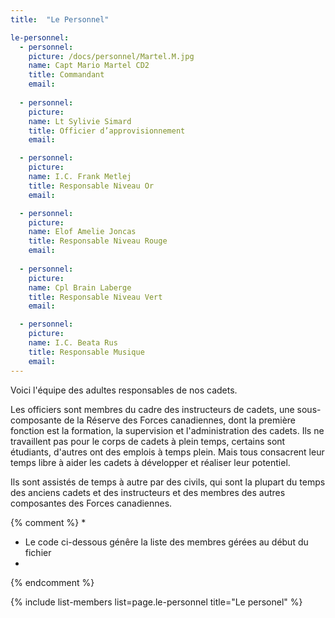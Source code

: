 ```yaml
---
title:  "Le Personnel"  

le-personnel:
  - personnel:
    picture: /docs/personnel/Martel.M.jpg
    name: Capt Mario Martel CD2
    title: Commandant
    email: 
  
  - personnel:
    picture: 
    name: Lt Sylivie Simard
    title: Officier d’approvisionnement
    email: 

  - personnel:
    picture: 
    name: I.C. Frank Metlej
    title: Responsable Niveau Or
    email: 

  - personnel:
    picture: 
    name: Elof Amelie Joncas
    title: Responsable Niveau Rouge
    email: 
  
  - personnel:
    picture: 
    name: Cpl Brain Laberge
    title: Responsable Niveau Vert
    email: 

  - personnel:
    picture: 
    name: I.C. Beata Rus
    title: Responsable Musique
    email:
---
```


Voici l'équipe des adultes responsables de nos cadets.

Les officiers sont membres du cadre des instructeurs de cadets, une sous-composante de la Réserve des Forces canadiennes, dont la première fonction est la formation, la supervision et l'administration des cadets. Ils ne travaillent pas pour le corps de cadets à plein temps, certains sont étudiants, d'autres ont des emplois à temps plein. Mais tous consacrent leur temps libre à aider les cadets à développer et réaliser leur potentiel.

Ils sont assistés de temps à autre par des civils, qui sont la plupart du temps des anciens cadets et des instructeurs et des membres des autres composantes des Forces canadiennes.




{% comment %}
*
*  Le code ci-dessous génêre la liste des membres gérées au début du fichier
*
{% endcomment %}

{% include list-members list=page.le-personnel title="Le personel" %}
